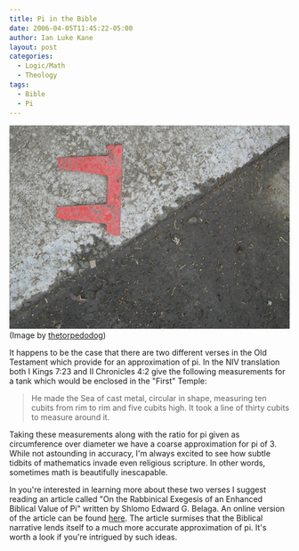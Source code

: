 ```yaml
---
title: Pi in the Bible
date: 2006-04-05T11:45:22-05:00
author: Ian Luke Kane
layout: post
categories:
  - Logic/Math
  - Theology
tags:
  - Bible
  - Pi
---
```


![(Image by thetorpedodog)](/assets/pi.jpg)  
(Image by [thetorpedodog](http://www.flickr.com/photos/thetorpedodog/215238262/sizes/z/in/photostream/))

It happens to be the case that there are two different verses in the Old
Testament which provide for an approximation of pi. In the NIV
translation both I Kings 7:23 and II Chronicles 4:2 give the following
measurements for a tank which would be enclosed in the "First" Temple:

> He made the Sea of cast metal, circular in shape, measuring ten cubits
> from rim to rim and five cubits high. It took a line of thirty cubits
> to measure around it.

Taking these measurements along with the ratio for pi given as
circumference over diameter we have a coarse approximation for pi of 3.
While not astounding in accuracy, I'm always excited to see how subtle
tidbits of mathematics invade even religious scripture. In other words,
sometimes math is beautifully inescapable.

In you're interested in learning more about these two verses I suggest
reading an article called "On the Rabbinical Exegesis of an Enhanced
Biblical Value of Pi" written by Shlomo Edward G. Belaga. An online
version of the article can be found
[here](http://www.math.ubc.ca/~israel/bpi/bpi.html). The article
surmises that the Biblical narrative lends itself to a much more
accurate approximation of pi. It's worth a look if you're intrigued by
such ideas.